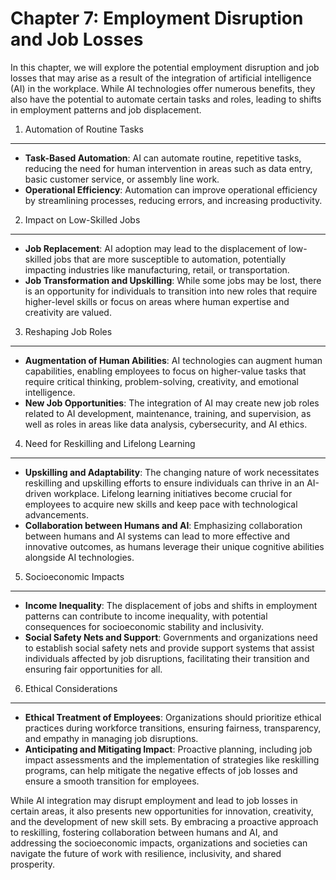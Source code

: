 Chapter 7: Employment Disruption and Job Losses
===============================================

In this chapter, we will explore the potential employment disruption and job losses that may arise as a result of the integration of artificial intelligence (AI) in the workplace. While AI technologies offer numerous benefits, they also have the potential to automate certain tasks and roles, leading to shifts in employment patterns and job displacement.

1. Automation of Routine Tasks
------------------------------

* **Task-Based Automation**: AI can automate routine, repetitive tasks, reducing the need for human intervention in areas such as data entry, basic customer service, or assembly line work.
* **Operational Efficiency**: Automation can improve operational efficiency by streamlining processes, reducing errors, and increasing productivity.

2. Impact on Low-Skilled Jobs
-----------------------------

* **Job Replacement**: AI adoption may lead to the displacement of low-skilled jobs that are more susceptible to automation, potentially impacting industries like manufacturing, retail, or transportation.
* **Job Transformation and Upskilling**: While some jobs may be lost, there is an opportunity for individuals to transition into new roles that require higher-level skills or focus on areas where human expertise and creativity are valued.

3. Reshaping Job Roles
----------------------

* **Augmentation of Human Abilities**: AI technologies can augment human capabilities, enabling employees to focus on higher-value tasks that require critical thinking, problem-solving, creativity, and emotional intelligence.
* **New Job Opportunities**: The integration of AI may create new job roles related to AI development, maintenance, training, and supervision, as well as roles in areas like data analysis, cybersecurity, and AI ethics.

4. Need for Reskilling and Lifelong Learning
--------------------------------------------

* **Upskilling and Adaptability**: The changing nature of work necessitates reskilling and upskilling efforts to ensure individuals can thrive in an AI-driven workplace. Lifelong learning initiatives become crucial for employees to acquire new skills and keep pace with technological advancements.
* **Collaboration between Humans and AI**: Emphasizing collaboration between humans and AI systems can lead to more effective and innovative outcomes, as humans leverage their unique cognitive abilities alongside AI technologies.

5. Socioeconomic Impacts
------------------------

* **Income Inequality**: The displacement of jobs and shifts in employment patterns can contribute to income inequality, with potential consequences for socioeconomic stability and inclusivity.
* **Social Safety Nets and Support**: Governments and organizations need to establish social safety nets and provide support systems that assist individuals affected by job disruptions, facilitating their transition and ensuring fair opportunities for all.

6. Ethical Considerations
-------------------------

* **Ethical Treatment of Employees**: Organizations should prioritize ethical practices during workforce transitions, ensuring fairness, transparency, and empathy in managing job disruptions.
* **Anticipating and Mitigating Impact**: Proactive planning, including job impact assessments and the implementation of strategies like reskilling programs, can help mitigate the negative effects of job losses and ensure a smooth transition for employees.

While AI integration may disrupt employment and lead to job losses in certain areas, it also presents new opportunities for innovation, creativity, and the development of new skill sets. By embracing a proactive approach to reskilling, fostering collaboration between humans and AI, and addressing the socioeconomic impacts, organizations and societies can navigate the future of work with resilience, inclusivity, and shared prosperity.
